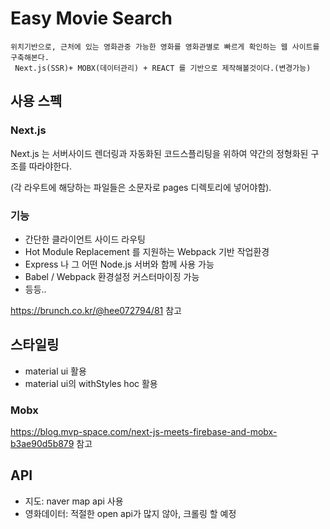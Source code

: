 # Easy Movie Search
```
위치기반으로, 근처에 있는 영화관중 가능한 영화를 영화관별로 빠르게 확인하는 웹 사이트를 구축해본다.
 Next.js(SSR)+ MOBX(데이터관리) + REACT 를 기반으로 제작해볼것이다.(변경가능)
```
## 사용 스펙

### Next.js

Next.js 는 서버사이드 렌더링과 자동화된 코드스플리팅을 위하여 약간의 정형화된 구조를 따라야한다.

(각 라우트에 해당하는 파일들은 소문자로 pages 디렉토리에 넣어야함).

### 기능

- 간단한 클라이언트 사이드 라우팅
- Hot Module Replacement 를 지원하는 Webpack 기반 작업환경
- Express 나 그 어떤 Node.js 서버와 함께 사용 가능
- Babel / Webpack 환경설정 커스터마이징 가능
- 등등..

https://brunch.co.kr/@hee072794/81 참고

## 스타일링

- material ui 활용
- material ui의 withStyles hoc 활용

### Mobx
https://blog.mvp-space.com/next-js-meets-firebase-and-mobx-b3ae90d5b879 참고

## API
- 지도: naver map api 사용
- 영화데이터: 적절한 open api가 많지 않아, 크롤링 할 예정